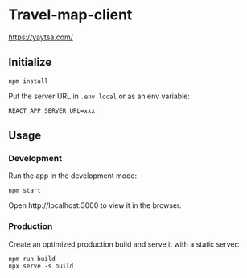 # Travel-map-client

https://yaytsa.com/

## Initialize

```
npm install
```

Put the server URL in `.env.local` or as an env variable:
```
REACT_APP_SERVER_URL=xxx
```

## Usage

### Development

Run the app in the development mode:

```
npm start
```

Open http://localhost:3000 to view it in the browser.

### Production

Create an optimized production build and serve it with a static server:

```
npm run build
npx serve -s build
```

